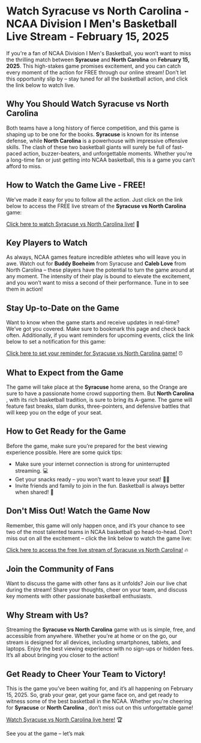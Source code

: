 # Watch Syracuse vs North Carolina - NCAA Division I Men's Basketball Live Stream - February 15, 2025

If you're a fan of NCAA Division I Men's Basketball, you won’t want to miss the thrilling match between **Syracuse** and **North Carolina** on **February 15, 2025**. This high-stakes game promises excitement, and you can catch every moment of the action for FREE through our online stream! Don’t let this opportunity slip by – stay tuned for all the basketball action, and click the link below to watch live.

## Why You Should Watch Syracuse vs North Carolina

Both teams have a long history of fierce competition, and this game is shaping up to be one for the books. **Syracuse** is known for its intense defense, while **North Carolina** is a powerhouse with impressive offensive skills. The clash of these two basketball giants will surely be full of fast-paced action, buzzer-beaters, and unforgettable moments. Whether you're a long-time fan or just getting into NCAA basketball, this is a game you can’t afford to miss.

## How to Watch the Game Live - FREE!

We've made it easy for you to follow all the action. Just click on the link below to access the FREE live stream of the **Syracuse vs North Carolina** game:

[Click here to watch Syracuse vs North Carolina live!](https://tinyurl.com/livestreamfreeo?st=Syracuse+vs+North+Carolina&si=ghc) 🎥

## Key Players to Watch

As always, NCAA games feature incredible athletes who will leave you in awe. Watch out for **Buddy Boeheim** from Syracuse and **Caleb Love** from North Carolina – these players have the potential to turn the game around at any moment. The intensity of their play is bound to elevate the excitement, and you won’t want to miss a second of their performance. Tune in to see them in action!

## Stay Up-to-Date on the Game

Want to know when the game starts and receive updates in real-time? We’ve got you covered. Make sure to bookmark this page and check back often. Additionally, if you want reminders for upcoming events, click the link below to set a notification for this game:

[Click here to set your reminder for Syracuse vs North Carolina game!](https://tinyurl.com/livestreamfreeo?st=Syracuse+vs+North+Carolina&si=ghc) ⏰

## What to Expect from the Game

The game will take place at the **Syracuse** home arena, so the Orange are sure to have a passionate home crowd supporting them. But **North Carolina** , with its rich basketball tradition, is sure to bring its A-game. The game will feature fast breaks, slam dunks, three-pointers, and defensive battles that will keep you on the edge of your seat.

## How to Get Ready for the Game

Before the game, make sure you’re prepared for the best viewing experience possible. Here are some quick tips:

- Make sure your internet connection is strong for uninterrupted streaming. 💻
- Get your snacks ready – you won’t want to leave your seat! 🍕🍿
- Invite friends and family to join in the fun. Basketball is always better when shared! 🏀

## Don't Miss Out! Watch the Game Now

Remember, this game will only happen once, and it’s your chance to see two of the most talented teams in NCAA basketball go head-to-head. Don’t miss out on all the excitement – click the link below to watch the game live:

[Click here to access the free live stream of Syracuse vs North Carolina!](https://tinyurl.com/livestreamfreeo?st=Syracuse+vs+North+Carolina&si=ghc) 🔥

## Join the Community of Fans

Want to discuss the game with other fans as it unfolds? Join our live chat during the stream! Share your thoughts, cheer on your team, and discuss key moments with other passionate basketball enthusiasts.

## Why Stream with Us?

Streaming the **Syracuse vs North Carolina** game with us is simple, free, and accessible from anywhere. Whether you're at home or on the go, our stream is designed for all devices, including smartphones, tablets, and laptops. Enjoy the best viewing experience with no sign-ups or hidden fees. It’s all about bringing you closer to the action!

## Get Ready to Cheer Your Team to Victory!

This is the game you’ve been waiting for, and it’s all happening on February 15, 2025. So, grab your gear, get your game face on, and get ready to witness some of the best basketball in the NCAA. Whether you're cheering for **Syracuse** or **North Carolina** , don’t miss out on this unforgettable game!

[Watch Syracuse vs North Carolina live here!](https://tinyurl.com/livestreamfreeo?st=Syracuse+vs+North+Carolina&si=ghc) 🏆

See you at the game – let’s mak
